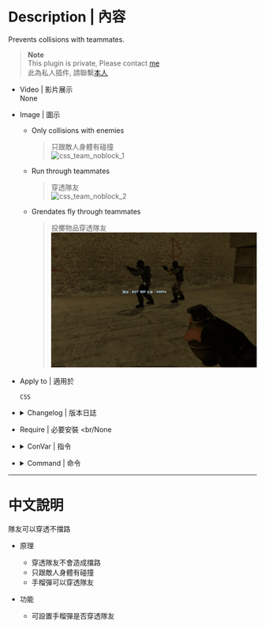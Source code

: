 # Description | 內容
Prevents collisions with teammates.

> __Note__ <br/>
This plugin is private, Please contact [me](https://github.com/fbef0102/Game-Private_Plugin#私人插件列表-private-plugins-list)<br/>
此為私人插件, 請聯繫[本人](https://github.com/fbef0102/Game-Private_Plugin#私人插件列表-private-plugins-list)

* Video | 影片展示
<br/>None

* Image | 圖示
	* Only collisions with enemies
        > 只跟敵人身體有碰撞
        <br/>![css_team_noblock_1](image/css_team_noblock_1.gif)
	* Run through teammates
        > 穿透隊友
        <br/>![css_team_noblock_2](image/css_team_noblock_2.gif)
	* Grendates fly through teammates
        > 投擲物品穿透隊友
        <br/>![css_team_noblock_3](image/css_team_noblock_3.gif)

* Apply to | 適用於
    ```
    CSS
    ```

* <details><summary>Changelog | 版本日誌</summary>

	```php
	//tigerox @ 2011
	//HarryPotter @ 2023
	```
    * v1.1h (2023-3-8)
        * Grenades just fly through your own teammates.

    * v1.0h (2023-3-6)
        * Request by Tanja
	    * Remake code
        * Fix warnings when compiling on SourceMod 1.11.
        * Prevents grendates from stuck in teamamtes

    * v2.0 
        * [Original Plugin by tigerox](https://forums.alliedmods.net/showthread.php?p=1400370?p=1400370)
</details>

* Require | 必要安裝
<br/None

* <details><summary>ConVar | 指令</summary>

    * cfg/sourcemod/css_team_noblock.cfg
        ```php
        // 0=Plugin off, 1=Plugin on.
        css_team_noblock_enable "1"

        // If 1, Grenades just fly through your own teammates.
        css_team_noblock_grenade_enable "1"
        ```
</details>

* <details><summary>Command | 命令</summary>
    
    None
</details>

- - - -
# 中文說明
隊友可以穿透不擋路

* 原理
	* 穿透隊友不會造成擋路
    * 只跟敵人身體有碰撞
	* 手榴彈可以穿透隊友

* 功能
    * 可設置手榴彈是否穿透隊友


